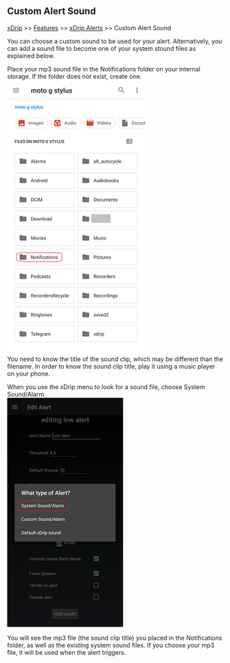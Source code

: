 ## Custom Alert Sound  
[xDrip](../README.md) >> [Features](./Features_page.md) >> [xDrip Alerts](./Alerts_page.md) >> Custom Alert Sound  
  
You can choose a custom sound to be used for your alert.  Alternatively, you can add a sound file to become one of your system stound files as explained below.  
  
Place your mp3 sound file in the Notifications folder on your internal storage.  If the folder does not exist, create one.  
![](./images/NotificationsFolder.png)  
You need to know the title of the sound clip, which may be different than the filename.  In order to know the sound clip title, play it using a music player on your phone.  
  
When you use the xDrip menu to look for a sound file, choose System Sound/Alarm.  
![](./images/SystemSound_Alarm.png)  
  
You will see the mp3 file (the sound clip title) you placed in the Notifications folder, as well as the existing system sound files.  If you choose your mp3 file, it will be used when the alert triggers.  

